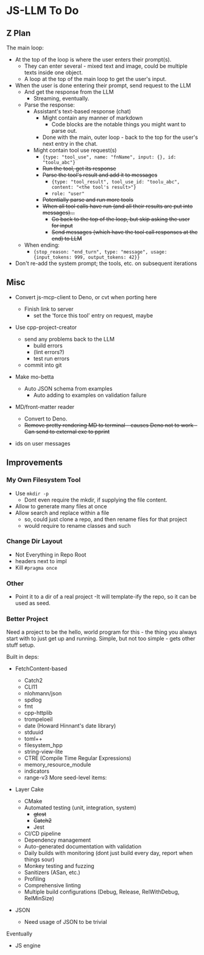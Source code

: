 # JS-LLM To Do

## Z Plan

The main loop:
- At the top of the loop is where the user enters their prompt(s).
  - They can enter several - mixed text and image, could be multiple texts inside one object.
  - A loop at the top of the main loop to get the user's input.
- When the user is done entering their prompt, send request to the LLM
  - And get the response from the LLM
    - Streaming, eventually.
  - Parse the response:
    - Assistant's text-based response (chat)
      - Might contain any manner of markdown
        - Code blocks are the notable things you might want to parse out.
      - Done with the main, outer loop - back to the top for the user's next entry in the chat.
    - Might contain tool use request(s)
      - `{type: "tool_use", name: "fnName", input: {}, id: "toolu_abc"}`
      - ~~Run the tool, get its response~~
      - ~~Parse the tool's result and add it to messages~~
        - `{type: "tool_result", tool_use_id: "toolu_abc", content: "<the tool's result>"}`
        - `role: "user"`
      - ~~Potentially parse and run more tools~~
      - ~~When all tool calls have run (and all their results are put into messages)...~~
        - ~~Go back to the top of the loop, but skip asking the user for input~~
        - ~~Send messages (which have the tool call responses at the end) to LLM~~
  - When ending:
    - `{stop_reason: "end_turn", type: "message", usage: {input_tokens: 999, output_tokens: 42}}`
- Don't re-add the system prompt; the tools, etc. on subsequent iterations

## Misc

- Convert js-mcp-client to Deno, or cvt when porting here
  - Finish link to server
    - set the 'force this tool' entry on request, maybe
- Use cpp-project-creator
  - send any problems back to the LLM
    - build errors
    - (lint errors?)
    - test run errors
  - commit into git

- Make mo-betta
  - Auto JSON schema from examples
    - Auto adding to examples on validation failure

- MD/front-matter reader
  - Convert to Deno.
  - ~~Remove pretty rendering MD to terminal - causes Deno not to work - Can send to external exe to pprint~~


- ids on user messages

## Improvements

### My Own Filesystem Tool

- Use `mkdir -p`
  - Dont even require the mkdir, if supplying the file content.
- Allow to generate many files at once
- Allow search and replace within a file
  - so, could just clone a repo, and then rename files for that project
  - would require to rename classes and such

### Change Dir Layout

- Not Everything in Repo Root
- headers next to impl
- Kill `#pragma once`

### Other

- Point it to a dir of a real project
  -It will template-ify the repo, so it can be used as seed.

### Better Project

Need a project to be the hello, world program for this - the thing you always start with
to just get up and running. Simple, but not too simple - gets other stuff setup.

Built in deps:

- FetchContent-based
  - Catch2
  - CLI11
  - nlohmann/json
  - spdlog
  - fmt
  - cpp-httplib
  - trompeloeil
  - date (Howard Hinnant's date library)
  - stduuid
  - toml++
  - filesystem_hpp
  - string-view-lite
  - CTRE (Compile Time Regular Expressions)
  - memory_resource_module
  - indicators
  - range-v3
More seed-level items:

- Layer Cake
  - CMake
  - Automated testing (unit, integration, system)
    - ~~gtest~~
    - ~~Catch2~~
    - Jest
  - CI/CD pipeline
  - Dependency management
  - Auto-generated documentation with validation
  - Daily builds with monitoring (dont just build every day, report when things sour)
  - Monkey testing and fuzzing
  - Sanitizers (ASan, etc.)
  - Profiling
  - Comprehensive linting
  - Multiple build configurations (Debug, Release, RelWithDebug, RelMinSize)
- JSON
  - Need usage of JSON to be trivial

Eventually

- JS engine






